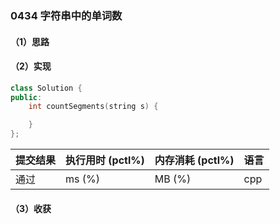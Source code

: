 ### 0434 字符串中的单词数

#### （1）思路

#### （2）实现

```cpp
class Solution {
public:
    int countSegments(string s) {

    }
};
```

| 提交结果 | 执行用时 (pctl%) | 内存消耗 (pctl%) | 语言 |
|:---------|:-----------------|:-----------------|:-----|
| 通过     |  ms (%)   |  MB (%)  | cpp  |

#### （3）收获
